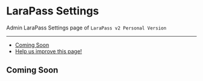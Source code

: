 # LaraPass Settings

Admin LaraPass Settings page of `LaraPass v2 Personal Version`

---

- [Coming Soon](#soon)
- [<a href="https://github.com/larapass/LaraPass-v2-Docs/edit/master/resources/docs/personal/admin/larapass-settings.md" target="_blank"><i class="fa fa-edit"></i> Help us improve this page!</a>](#)

<a name="soon"></a>
## Coming Soon
